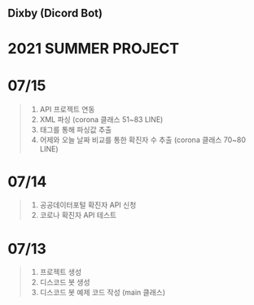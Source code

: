 ## Dixby (Dicord Bot)
# 2021 SUMMER PROJECT

# 07/15
>1. API 프로젝트 연동
>2. XML 파싱 (corona 클래스 51~83 LINE)
>3. 태그를 통해 파싱값 추출
>4. 어제와 오늘 날짜 비교를 통한 확진자 수 추출 (corona 클래스 70~80 LINE)

# 07/14
>1. 공공데이터포털 확진자 API 신청
>2. 코로나 확진자 API 테스트

# 07/13 
>1. 프로젝트 생성
>2. 디스코드 봇 생성
>3. 디스코드 봇 예제 코드 작성 (main 클래스)
